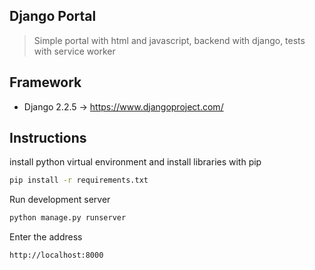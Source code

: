 ## Django Portal

> Simple portal with html and javascript, backend with django, tests with service worker

## Framework

* Django 2.2.5 -> https://www.djangoproject.com/

## Instructions

install python virtual environment and install libraries with pip

```bash
pip install -r requirements.txt
```

Run development server

```bash
python manage.py runserver
```

Enter the address

```bash
http://localhost:8000
```
